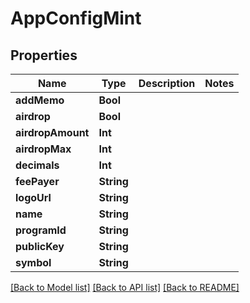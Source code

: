 # AppConfigMint

## Properties
Name | Type | Description | Notes
------------ | ------------- | ------------- | -------------
**addMemo** | **Bool** |  | 
**airdrop** | **Bool** |  | 
**airdropAmount** | **Int** |  | 
**airdropMax** | **Int** |  | 
**decimals** | **Int** |  | 
**feePayer** | **String** |  | 
**logoUrl** | **String** |  | 
**name** | **String** |  | 
**programId** | **String** |  | 
**publicKey** | **String** |  | 
**symbol** | **String** |  | 

[[Back to Model list]](../README.md#documentation-for-models) [[Back to API list]](../README.md#documentation-for-api-endpoints) [[Back to README]](../README.md)


